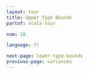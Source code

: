 ```yaml
---
layout: tour
title: Upper Type Bounds
partof: scala-tour

num: 18

language: fr

next-page: lower-type-bounds
previous-page: variances
---
```

